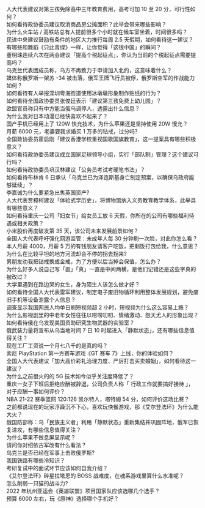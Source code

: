 人大代表建议对第三孩免除高中三年教育费用，高考可加 10 至 20 分，可行性如何？  
如何看待政协委员建议取消商品房公摊面积？此举会带来哪些影响？  
为什么火车站 / 高铁站总有人提前很多个小时就在候车室坐着，时间很多吗？  
民进中央建议鼓励有条件的地区大力推行每周 2.5 天假期，如何看待这一建议？  
有哪些和舞蹈《只此青绿》一样，让你觉得「这很中国」的瞬间？  
董明珠连续六次在两会建议「提高个税起征点」，你认为当前的个税起征点需要提高吗？  
乌克兰代表团成员称，乌方不再致力于申请加入北约，这意味着什么？  
媒体称俄罗斯一架苏 -34 被击落，俄军王牌飞行员被俘，俄罗斯空军的作战能力如何？  
如何看待有人举报深圳粤海街道使用冰墩墩形象制作贴纸的行为？  
如何看待全国政协委员张俊廷表示「建议第三孩免费上幼儿园」？  
欧盟官员称只有中方能当俄乌调停人，透露出什么信息？  
为什么我对日本动漫已经快喜欢不起来了？  
国产手机已经用上了 120W 快充技术，为什么苹果还是坚持使用 20W 慢充？  
月薪 6000 元，老婆要我求婚买 1 万多的钻戒，过分吗?  
全国政协委员霍启刚「建议香港学校重视国歌国旗教育」，这一提案具有哪些积极意义？  
如何看待政协委员建议成立国家足球领导小组，实行「部队制」管理？这个建议可行吗？  
如何看待政协委员巩汉林建议「公务员考试考硬笔书法」？  
如何看待布林肯 6 日承认「乌克兰已为泽连斯基身亡制定预案，以确保乌政府能够延续」？  
李嘉诚为什么要紧急出售英国资产?  
人大代表贾樟柯建议「体验式学历史」，将博物馆纳入义务教育教学体系，此举具有哪些意义？  
如何看待重庆一公司「妇女节」给女员工放 6 天假，你所在的公司有哪些福利待遇或相关政策？  
小米股价再度破发第 35 天，该公司未来发展前景如何？  
全国人大代表呼吁强化网游监管：未成年人每 30 分钟刷一次脸，对此你怎么看？  
本人月薪 4000，月薪 5 万的有钱朋友请客户吃饭，把剩饭打包给我，什么意思？  
为什么在比较平坦的地方河流却会不停的拐去拐来?  
男朋友劝我把钻戒换成金戒，为了方便以后当掉会保值，怎么办？  
为什么好多人说自己写「直」「真」一直是中间两横，是他们记错还是这些字真的被改过？  
大学里遇到在路边哭的女生，身为陌生人该怎么做才好？  
如何看待全国人大代表雷军建议，制定电子废旧物循环利用整体发展规划，避免废旧手机等设备泄露个人信息？  
调查显示我国网民人均单日刷短视频超 2 小时，短视频为什么这么容易上瘾？  
为什么影视剧里的中老年女性往往以唠唠叨叨、情绪激动、怨天尤人的形象出现？  
如何看待俄在乌发现美国资助研究生物武器的实验室？  
俄武装力量将宣布从乌当地时间 7 日 10 时起进入「静默状态」，还有哪些信息值得关注？  
现在工厂工资说一个月七八千的是真的吗？  
索尼 PlayStation 第一方赛车游戏《GT 赛车 7》上线，你的体验如何？  
全国人大代表建议「加大高价彩礼治理力度、严厉打击买卖婚姻」，如何看待这一建议？  
为什么之前很火的的 5G 技术如今似乎关注度降低了？  
重庆一女子下班后拒绝应酬被辞退，公司负责人称「 行政工作就要搞好接待 」，对于应酬一事如何评价？  
NBA 21-22 赛季篮网 120:126 凯尔特人，塔特姆 54 分，如何评价这场比赛？  
之前都说现在的玩家浮躁沉不下心，喜欢玩快餐游戏，那《艾尔登法环》为什么能大火？  
俄国防部称：乌「民族主义者」利用「静默状态」重新集结并巩固阵地，俄军已恢复进攻，有哪些信息值得关注？  
为什么苹果不做息屏显示呢？  
请问你对绍依古军改有什么看法？  
乌克兰是否已经在军事上击败俄罗斯?  
我国铁路有哪些冷知识？  
考研复试中的面试环节应该如何自我介绍？  
《艾尔登法环》碎星拉塔恩的 BOSS 战难度，在魂系游戏里算什么水准呢？  
怎么削弱一只猫的战斗力?  
2022 年杭州亚运会《英雄联盟》项目国家队应该选哪几个选手？  
预算 6000 左右，玩《原神》选择哪个手机好？  
